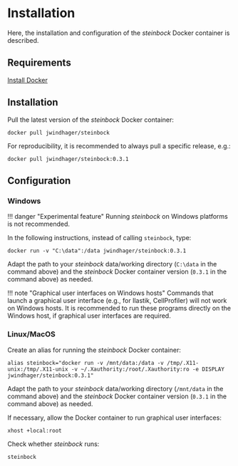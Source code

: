 # Installation

Here, the installation and configuration of the *steinbock* Docker container is described.

## Requirements

[Install Docker](https://docs.docker.com/get-docker/)

## Installation

Pull the latest version of the *steinbock* Docker container:

    docker pull jwindhager/steinbock

For reproducibility, it is recommended to always pull a specific release, e.g.:

    docker pull jwindhager/steinbock:0.3.1

## Configuration

### Windows

!!! danger "Experimental feature"
    Running *steinbock* on Windows platforms is not recommended.

In the following instructions, instead of calling `steinbock`, type:

    docker run -v "C:\data":/data jwindhager/steinbock:0.3.1

Adapt the path to your *steinbock* data/working directory (`C:\data` in the command above) and the *steinbock* Docker container version (`0.3.1` in the command above) as needed.

!!! note "Graphical user interfaces on Windows hosts"
    Commands that launch a graphical user interface (e.g., for Ilastik, CellProfiler) will not work on Windows hosts. It is recommended to run these programs directly on the Windows host, if graphical user interfaces are required.

### Linux/MacOS

Create an alias for running the *steinbock* Docker container:

    alias steinbock="docker run -v /mnt/data:/data -v /tmp/.X11-unix:/tmp/.X11-unix -v ~/.Xauthority:/root/.Xauthority:ro -e DISPLAY jwindhager/steinbock:0.3.1"

Adapt the path to your *steinbock* data/working directory (`/mnt/data` in the command above) and the *steinbock* Docker container version (`0.3.1` in the command above) as needed.

If necessary, allow the Docker container to run graphical user interfaces:

    xhost +local:root

Check whether *steinbock* runs:

    steinbock